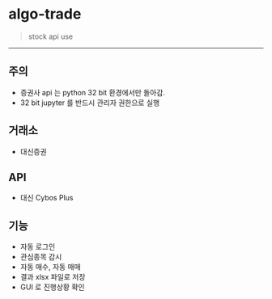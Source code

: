 # algo-trade
> stock api use
---
## 주의
* 증권사 api 는 python 32 bit 환경에서만 돌아감.
* 32 bit jupyter 를 반드시 관리자 권한으로 실행

## 거래소
* 대신증권

## API
* 대신 Cybos Plus

## 기능
* 자동 로그인
* 관심종목 감시
* 자동 매수, 자동 매매
* 결과 xlsx 파일로 저장
* GUI 로 진행상황 확인
